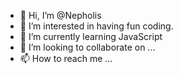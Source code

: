 - 👋 Hi, I’m @Nepholis
- 👀 I’m interested in having fun coding.
- 🌱 I’m currently learning JavaScript
- 💞️ I’m looking to collaborate on ...
- 📫 How to reach me ...

<!---
Nepholis/Nepholis is a ✨ special ✨ repository because its `README.md` (this file) appears on your GitHub profile.
You can click the Preview link to take a look at your changes.
--->
